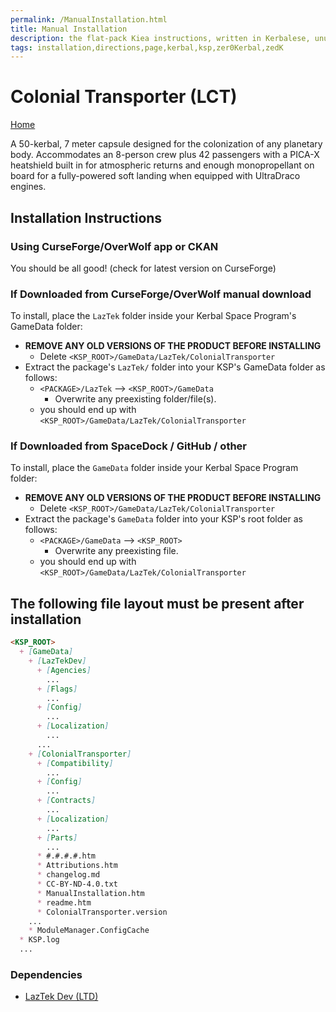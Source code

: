```yaml
---
permalink: /ManualInstallation.html
title: Manual Installation
description: the flat-pack Kiea instructions, written in Kerbalese, unusally present
tags: installation,directions,page,kerbal,ksp,zer0Kerbal,zedK
---
```


<!-- ManualInstallation.md v1.1.8.1
Colonial Transporter (LCT)
created: 01 Oct 2019
updated: 29 Jul 2022 -->

<!-- based upon work by Lisias -->

# Colonial Transporter (LCT)

[Home](./index.md)

A 50-kerbal, 7 meter capsule designed for the colonization of any planetary body. Accommodates  an 8-person crew plus 42 passengers with a PICA-X heatshield built in for atmospheric returns and enough monopropellant on board for a fully-powered soft landing when equipped with UltraDraco engines.

## Installation Instructions

### Using CurseForge/OverWolf app or CKAN

You should be all good! (check for latest version on CurseForge)

### If Downloaded from CurseForge/OverWolf manual download

To install, place the `LazTek` folder inside your Kerbal Space Program's GameData folder:

* **REMOVE ANY OLD VERSIONS OF THE PRODUCT BEFORE INSTALLING**
  * Delete `<KSP_ROOT>/GameData/LazTek/ColonialTransporter`
* Extract the package's `LazTek/` folder into your KSP's GameData folder as follows:
  * `<PACKAGE>/LazTek` --> `<KSP_ROOT>/GameData`
    * Overwrite any preexisting folder/file(s).
  * you should end up with `<KSP_ROOT>/GameData/LazTek/ColonialTransporter`

### If Downloaded from SpaceDock / GitHub / other

To install, place the `GameData` folder inside your Kerbal Space Program folder:

* **REMOVE ANY OLD VERSIONS OF THE PRODUCT BEFORE INSTALLING**
  * Delete `<KSP_ROOT>/GameData/LazTek/ColonialTransporter`
* Extract the package's `GameData` folder into your KSP's root folder as follows:
  * `<PACKAGE>/GameData` --> `<KSP_ROOT>`
    * Overwrite any preexisting file.
  * you should end up with `<KSP_ROOT>/GameData/LazTek/ColonialTransporter`

## The following file layout must be present after installation

```markdown
<KSP_ROOT>
  + [GameData]
    + [LazTekDev]
      + [Agencies]
        ...
      + [Flags]
        ...
      + [Config]
        ...
      + [Localization]
        ...
      ...
    + [ColonialTransporter]
      + [Compatibility]
        ...
      + [Config]
        ...
      + [Contracts]
        ...
      + [Localization]
        ...
      + [Parts]
        ...
      * #.#.#.#.htm
      * Attributions.htm
      * changelog.md
      * CC-BY-ND-4.0.txt
      * ManualInstallation.htm
      * readme.htm
      * ColonialTransporter.version
    ...
    * ModuleManager.ConfigCache
  * KSP.log
  ...
```

### Dependencies

* [LazTek Dev (LTD)][LTD]

[LTD]: https://github.com/zer0Kerbal/LazTekDev "LazTek Dev (LTD)"
